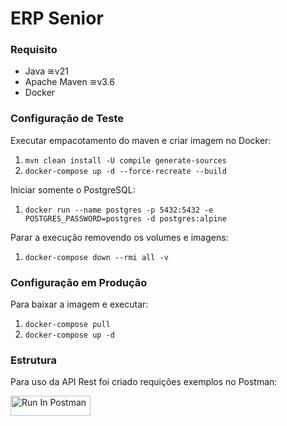 # ERP Senior
### Requisito

- Java ≅v21
- Apache Maven ≅v3.6
- Docker

### Configuração de Teste

Executar empacotamento do maven e criar imagem no Docker:
1. `mvn clean install -U compile generate-sources`
2. `docker-compose up -d --force-recreate --build`

Iniciar somente o PostgreSQL:
1. `docker run --name postgres -p 5432:5432 -e POSTGRES_PASSWORD=postgres -d postgres:alpine`

Parar a execução removendo os volumes e imagens:
1. `docker-compose down --rmi all -v`

### Configuração em Produção

Para baixar a imagem e executar:
1. `docker-compose pull`
2. `docker-compose up -d`

### Estrutura
Para uso da API Rest foi criado requições exemplos no Postman:

[<img src="https://run.pstmn.io/button.svg" alt="Run In Postman" style="width: 128px; height: 32px;">](https://www.postman.com/tjulioh/workspace/api-erp-senior/overview)